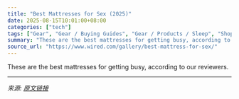 ```yaml
---
title: "Best Mattresses for Sex (2025)"
date: 2025-08-15T10:01:00+08:00
categories: ["tech"]
tags: ["Gear", "Gear / Buying Guides", "Gear / Products / Sleep", "Shopping", "mattresses", "Sleep", "buying guides", "Bedroom", "sex", "Rocking and Rolling"]
summary: "These are the best mattresses for getting busy, according to our reviewers."
source_url: "https://www.wired.com/gallery/best-mattress-for-sex/"
---
```


These are the best mattresses for getting busy, according to our reviewers.

---

*来源: [原文链接](https://www.wired.com/gallery/best-mattress-for-sex/)*
